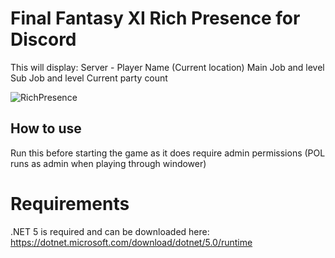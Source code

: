 # Final Fantasy XI Rich Presence for Discord

This will display:
Server - Player Name (Current location)
Main Job and level
Sub Job and level
Current party count

![RichPresence](https://i.imgur.com/ncRwvMc.png)

## How to use
Run this before starting the game as it does require admin permissions (POL runs as admin when playing through windower)

# Requirements
.NET 5 is required and can be downloaded here:
https://dotnet.microsoft.com/download/dotnet/5.0/runtime
